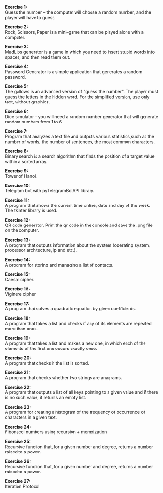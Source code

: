 <b>Exercise 1:</b>
<br>Guess the number – the computer will choose a random number, and the player will have to guess.

<b>Exercise 2:</b>
<br>Rock, Scissors, Paper is a mini–game that can be played alone with a computer.

<b>Exercise 3:</b>
<br>MadLibs generator is a game in which you need to insert stupid words into spaces, and then read them out.

<b>Exercise 4:</b>
<br>Password Generator is a simple application that generates a random password.

<b>Exercise 5:</b>
<br>The gallows is an advanced version of "guess the number". The player must guess the letters in the hidden word. For the simplified version, use only text, without graphics.

<b>Exercise 6:</b>
<br>Dice simulator – you will need a random number generator that will generate random numbers from 1 to 6.

<b>Exercise 7: </b>
<br>Program that analyzes a text file and outputs various statistics,such as the number of words, the number of sentences, the most common characters.

<b>Exercise 8: </b>
<br>Binary search is a search algorithm that finds the position of a target value within a sorted array.

<b>Exercise 9: </b>
<br>Tower of Hanoi.

<b>Exercise 10: </b>
<br>Telegram bot with pyTelegramBotAPI library.

<b>Exercise 11: </b>
<br>A program that shows the current time online, date and day of the week. The tkinter library is used.

<b>Exercise 12: </b>
<br>QR code generator. Print the qr code in the console and save the .png file on the computer.

<b>Exercise 13: </b>
<br>A program that outputs information about the system (operating system, processor architecture, ip and etc.).

<b>Exercise 14: </b>
<br>A program for storing and managing a list of contacts.

<b>Exercise 15: </b>
<br>Caesar cipher.

<b>Exercise 16: </b>
<br>Viginere cipher.

<b>Exercise 17: </b>
<br>A program that solves a quadratic equation by given coefficients.

<b>Exercise 18: </b>
<br>A program that takes a list and checks if any of its elements are repeated more than once.

<b>Exercise 19: </b>
<br>A program that takes a list and makes a new one, in which each of the elements of the first one occurs exactly once.

<b>Exercise 20: </b>
<br>A program that checks if the list is sorted.

<b>Exercise 21: </b>
<br>A program that checks whether two strings are anagrams.

<b>Exercise 22: </b>
<br>A program that outputs a list of all keys pointing to a given value and if there is no such value, it returns an empty list.

<b>Exercise 23: </b>
<br>A program for creating a histogram of the frequency of occurrence of characters in a given text.

<b>Exercise 24: </b>
<br>Fibonacci numbers using recursion + memoization

<b>Exercise 25: </b>
<br>Recursive function that, for a given number and degree, returns a number raised to a power.

<b>Exercise 26: </b>
<br>Recursive function that, for a given number and degree, returns a number raised to a power.

<b>Exercise 27: </b>
<br>Iteration Protocol
